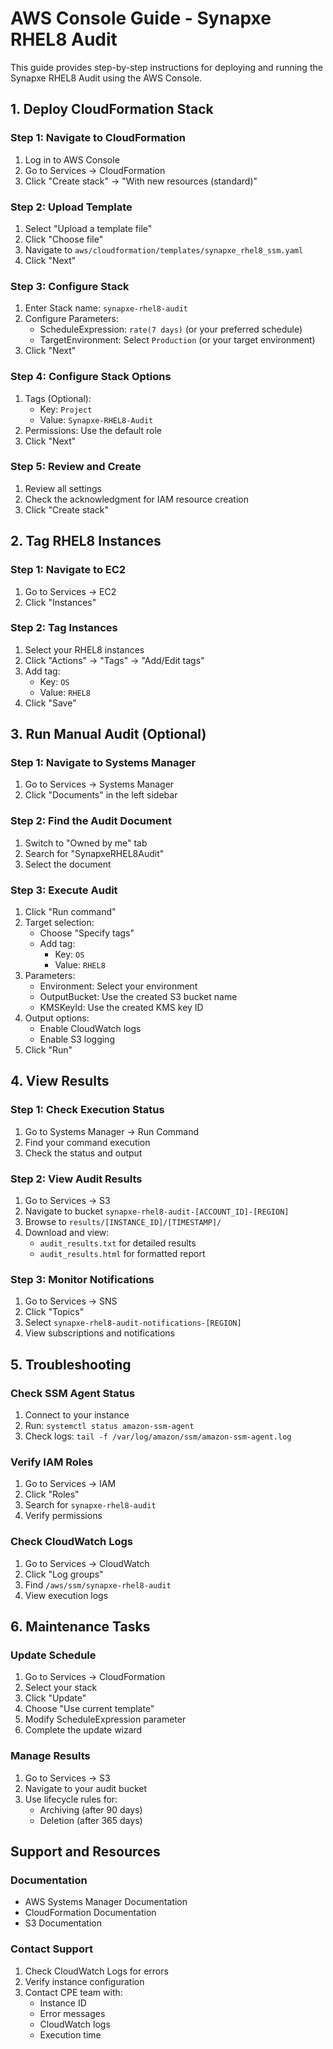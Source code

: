 # AWS Console Guide - Synapxe RHEL8 Audit

This guide provides step-by-step instructions for deploying and running the Synapxe RHEL8 Audit using the AWS Console.

## 1. Deploy CloudFormation Stack

### Step 1: Navigate to CloudFormation
1. Log in to AWS Console
2. Go to Services → CloudFormation
3. Click "Create stack" → "With new resources (standard)"

### Step 2: Upload Template
1. Select "Upload a template file"
2. Click "Choose file"
3. Navigate to `aws/cloudformation/templates/synapxe_rhel8_ssm.yaml`
4. Click "Next"

### Step 3: Configure Stack
1. Enter Stack name: `synapxe-rhel8-audit`
2. Configure Parameters:
   - ScheduleExpression: `rate(7 days)` (or your preferred schedule)
   - TargetEnvironment: Select `Production` (or your target environment)
3. Click "Next"

### Step 4: Configure Stack Options
1. Tags (Optional):
   - Key: `Project`
   - Value: `Synapxe-RHEL8-Audit`
2. Permissions: Use the default role
3. Click "Next"

### Step 5: Review and Create
1. Review all settings
2. Check the acknowledgment for IAM resource creation
3. Click "Create stack"

## 2. Tag RHEL8 Instances

### Step 1: Navigate to EC2
1. Go to Services → EC2
2. Click "Instances"

### Step 2: Tag Instances
1. Select your RHEL8 instances
2. Click "Actions" → "Tags" → "Add/Edit tags"
3. Add tag:
   - Key: `OS`
   - Value: `RHEL8`
4. Click "Save"

## 3. Run Manual Audit (Optional)

### Step 1: Navigate to Systems Manager
1. Go to Services → Systems Manager
2. Click "Documents" in the left sidebar

### Step 2: Find the Audit Document
1. Switch to "Owned by me" tab
2. Search for "SynapxeRHEL8Audit"
3. Select the document

### Step 3: Execute Audit
1. Click "Run command"
2. Target selection:
   - Choose "Specify tags"
   - Add tag:
     - Key: `OS`
     - Value: `RHEL8`
3. Parameters:
   - Environment: Select your environment
   - OutputBucket: Use the created S3 bucket name
   - KMSKeyId: Use the created KMS key ID
4. Output options:
   - Enable CloudWatch logs
   - Enable S3 logging
5. Click "Run"

## 4. View Results

### Step 1: Check Execution Status
1. Go to Systems Manager → Run Command
2. Find your command execution
3. Check the status and output

### Step 2: View Audit Results
1. Go to Services → S3
2. Navigate to bucket `synapxe-rhel8-audit-[ACCOUNT_ID]-[REGION]`
3. Browse to `results/[INSTANCE_ID]/[TIMESTAMP]/`
4. Download and view:
   - `audit_results.txt` for detailed results
   - `audit_results.html` for formatted report

### Step 3: Monitor Notifications
1. Go to Services → SNS
2. Click "Topics"
3. Select `synapxe-rhel8-audit-notifications-[REGION]`
4. View subscriptions and notifications

## 5. Troubleshooting

### Check SSM Agent Status
1. Connect to your instance
2. Run: `systemctl status amazon-ssm-agent`
3. Check logs: `tail -f /var/log/amazon/ssm/amazon-ssm-agent.log`

### Verify IAM Roles
1. Go to Services → IAM
2. Click "Roles"
3. Search for `synapxe-rhel8-audit`
4. Verify permissions

### Check CloudWatch Logs
1. Go to Services → CloudWatch
2. Click "Log groups"
3. Find `/aws/ssm/synapxe-rhel8-audit`
4. View execution logs

## 6. Maintenance Tasks

### Update Schedule
1. Go to Services → CloudFormation
2. Select your stack
3. Click "Update"
4. Choose "Use current template"
5. Modify ScheduleExpression parameter
6. Complete the update wizard

### Manage Results
1. Go to Services → S3
2. Navigate to your audit bucket
3. Use lifecycle rules for:
   - Archiving (after 90 days)
   - Deletion (after 365 days)

## Support and Resources

### Documentation
- AWS Systems Manager Documentation
- CloudFormation Documentation
- S3 Documentation

### Contact Support
1. Check CloudWatch Logs for errors
2. Verify instance configuration
3. Contact CPE team with:
   - Instance ID
   - Error messages
   - CloudWatch logs
   - Execution time 